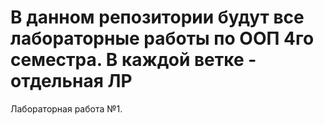 # В данном репозитории будут все лабораторные работы по ООП 4го семестра. В каждой ветке - отдельная ЛР

Лабораторная работа №1.
